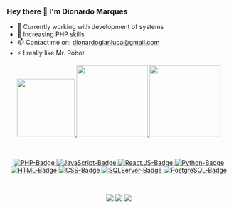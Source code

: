 ### Hey there 👋 I'm Dionardo Marques

- 🔭 Currently working with development of systems
- 🌱 Increasing PHP skills
- 📫 Contact me on: dionardogianluca@gmail.com
- ⚡ I really like Mr. Robot

<div align="center">
  <a href="https://github.com/dionardomarques">
      <img height="130em" src="https://github-readme-stats.vercel.app/api?username=dionardomarques&show_icons=true&theme=midnight-purple&include_all_commits=true&count_private=true"/>
      <img height="160em" src="https://github-readme-stats.vercel.app/api/top-langs/?username=dionardomarques&layout=compact&langs_count=7&theme=midnight-purple"/>
      <img height="160em" src="https://github-readme-streak-stats.herokuapp.com?user=dionardomarques&theme=midnight-purple"/>
</div>
  
  ##
<br>
<div align="center">
  <img alt="PHP-Badge" src="https://img.shields.io/badge/PHP-777BB4?style=for-the-badge&logo=php&logoColor=white">
  <img alt="JavaScript-Badge" src="https://img.shields.io/badge/JavaScript-323330?style=for-the-badge&logo=javascript&logoColor=F7DF1E">
  <img alt="React.JS-Badge" src="https://img.shields.io/badge/React-20232A?style=for-the-badge&logo=react&logoColor=61DAFB">
  <img alt="Python-Badge" src="https://img.shields.io/badge/Python-3776AB?style=for-the-badge&logo=python&logoColor=white">
  <img alt="HTML-Badge" src="https://img.shields.io/badge/HTML5-E34F26?style=for-the-badge&logo=html5&logoColor=white">
  <img alt="CSS-Badge" src="https://img.shields.io/badge/CSS3-1572B6?style=for-the-badge&logo=css3&logoColor=white">
  <img alt="SQLServer-Badge" src="https://img.shields.io/badge/SQL_Server-CC2927?style=for-the-badge&logo=microsoft-sql-server&logoColor=white">
  <img alt="PostgreSQL-Badge" src="https://img.shields.io/badge/PostgreSQL-316192?style=for-the-badge&logo=postgresql&logoColor=white">
</div>
  
  ##
<div align="center">
  <br>
  <a href="mailto:dionardogianluca@gmail.com" target="_blank"><img src="https://img.shields.io/badge/Gmail-D14836?style=for-the-badge&logo=gmail&logoColor=white"></a>
  <a href="https://www.linkedin.com/in/dionardo-marques/" target="_blank"><img src="https://img.shields.io/badge/-LinkedIn-%230077B5?style=for-the-badge&logo=linkedin&logoColor=white"></a>
  <a href="https://wa.me/5551982781342" target="_blank"><img src="https://img.shields.io/badge/WhatsApp-25D366?style=for-the-badge&logo=whatsapp&logoColor=white"></a>
</div>

